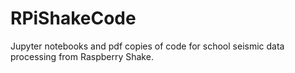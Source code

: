 # RPiShakeCode
Jupyter notebooks and pdf copies of code for school seismic data processing from Raspberry Shake.
